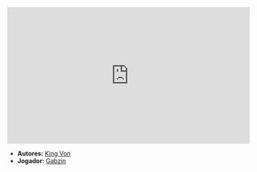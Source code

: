 <iframe width="560" height="315" src="https://www.youtube.com/embed/tBKYI3-3lMg?si=PzfqOB2ymAWiqvzM" title="YouTube video player" frameborder="0" allow="accelerometer; autoplay; clipboard-write; encrypted-media; gyroscope; picture-in-picture; web-share" referrerpolicy="strict-origin-when-cross-origin" allowfullscreen></iframe>

- **Autores:** [King Von](../Autores/King%20Von.md)
- **Jogador:** [Gabzin](content/Jogadores/Gabzin.md)